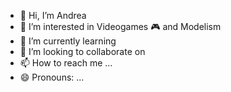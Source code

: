 - 👋 Hi, I’m Andrea
- 👀 I’m interested in Videogames 🎮 and Modelism
- 🌱 I’m currently learning
- 💞️ I’m looking to collaborate on
- 📫 How to reach me ...
- 😄 Pronouns: ...


<!---
Andrea7701/Andrea7701 is a ✨ special ✨ repository because its `README.md` (this file) appears on your GitHub profile.
You can click the Preview link to take a look at your changes.
--->
